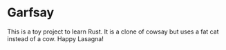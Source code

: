 # Garfsay

This is a toy project to learn Rust. It is a clone of cowsay but uses a fat cat instead of a cow. Happy Lasagna!
